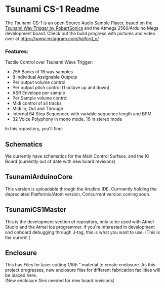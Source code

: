 
# Tsunami CS-1 Readme

The Tsunami CS-1 is an open Source Audio Sample Player, based on the [Tsunami Wav Trigger by RobertSonics](https://robertsonics.com/tsunami/) and the Atmega 2560/Arduino Mega development board. 
Check out the build progress with pictures and video over at https://www.instagram.com/halford_c/

### Features:
 Tactile Control over Tsunami Wave Trigger:
- 255 Banks of 16  wav samples
- 8 Individual Assignable Outputs
- Per output volume control
- Per output pitch control (1 octave up and down)
- ASR Envelope per sample
- Per Sample volume control
- Midi control of all tracks
- Midi In, Out and Through
 - Internal 64 Step Sequencer, with variable sequence length and BPM
 - 32 Voice Polyphony in mono mode, 16 in stereo mode


In this repository, you'll find:
## Schematics
We currently have schematics for the Main Control Surface, and the IO Board
(currently out of date with new board revisions)
## TsunamiArduinoCore
This version is uploadable through the Arudino IDE. Currnently holding the depreciated Platformio/Atom version, Concurrent version coming soon.  
## TsunamiCS1Master
This is the development section of repository, only to be used with Atmel Studio and the Atmel Ice programmer. If you're interested In development and onboard debugging through J-tag, this is what you want to use.
(This is the current )
## Enclosure
This has Files for laser cutting 1/8th " material to create enclosure. 
As this project progresses, new enclosure files for different fabrication facilities will be placed here.  
(New enclosure files needed for new board revisions)
